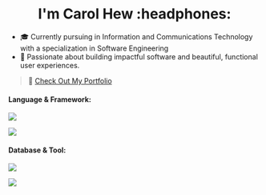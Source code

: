 <h1 align="center">I'm Carol Hew :headphones:</h1>

- 🎓 Currently pursuing in Information and Communications Technology with a specialization in Software Engineering
- 💼 Passionate about building impactful software and beautiful, functional user experiences.

> 📌 [Check Out My Portfolio](https://carol-hew.my.canva.site/justaportfolio)

<h4>Language & Framework:</h4>
<p>
  <a href="https://skillicons.dev">
    <img src="https://skillicons.dev/icons?i=py,java,js,php,ts,html,css,tailwind,&theme=dark"/>
  </a>
</p>
<p>
  <a href="https://skillicons.dev">
    <img src="https://skillicons.dev/icons?i=react,spring,nextjs&theme=dark"/>
  </a>
</p>

<h4>Database & Tool:</h4>
<p>
  <a href="https://skillicons.dev">
    <img src="https://skillicons.dev/icons?i=mongodb,mysql,sqlite&theme=dark"/>
  </a>
</p>
<p>
  <a href="https://skillicons.dev">
    <img src="https://skillicons.dev/icons?i=figma,gitlab,notion,git&theme=dark"/>
  </a>
</p>
